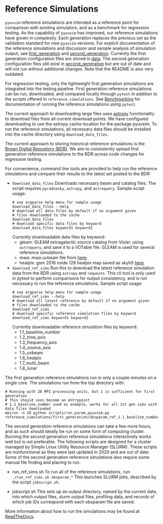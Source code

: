 # Reference Simulations

``pyuvsim`` reference simulations are intended as a reference point for comparison
with existing simulators, and as a benchmark for regression testing. As the capability
of `pyuvsim` has improved, our reference simulations have grown in complexity.
Each generation replaces the previous set as the validation standard for new `pyuvsim`
versions. For explicit documentation of the reference simulations and discussion and
sample analysis of simulation output, see
[first_generation](https://github.com/RadioAstronomySoftwareGroup/pyuvsim/tree/main/reference_simulations/first_generation) and
[second_generation](https://github.com/RadioAstronomySoftwareGroup/pyuvsim/tree/main/reference_simulations/second_generation).
Currently the first generation configuration files are stored in
[data](https://github.com/RadioAstronomySoftwareGroup/pyuvsim/tree/main/src/pyuvsim/data).
The second generation configuration files still exist in
[second_generation](https://github.com/RadioAstronomySoftwareGroup/pyuvsim/tree/main/reference_simulations/second_generation)
but are out of date and will not run without additional changes. Note that the README is also
very outdated.

For regression testing, only the lightweight first generation simulations are integrated into
the testing pipeline. First generation reference simulations can be run, downloaded, and compared
locally through `pytest` in addition to the scripts offered in `reference_simulations`. See
[Benchmarking](https://pyuvsim.readthedocs.io/en/latest/developers.html#benchmarking)
for documentation of running the reference simulations using `pytest`.

The current approach to downloading large files uses [astropy](https://github.com/astropy/astropy)
functionality to download files from all current download points.
We have configured downloading to use the astropy cache location for the package pyuvsim. To run
the reference simulations, all necessary data files should be installed into the cache directory
using `download_data_files`.

The current approach to storing historical reference simulations is the
[Brown Digital Repository (BDR)](https://repository.library.brown.edu/studio/collections/bdr:wte2qah8/).
We aim to consistently upload first generation reference simulations to the BDR across
code changes for regression testing.

For convenience, command line tools are provided to help run the reference simulations and
compare their results to the latest set posted to the BDR:

 - `download_data_files`
   Downloads necessary beam and catalog files. The script requires
   `pyradiosky`, `astropy`, and `astroquery`. Sample script usage:
   ```
   # see argparse help menu for sample usage
   download_data_files --help
   # download all data files by default if no argument given
   # files downloaded to the cache
   download_data_files
   # download specific data files by keyword
   download_data_files keyword1 keyword2
   ```
   Currently downloadable data files by keyword:
    - gleam: GLEAM extragalactic source catalog from Vizier, using `astroquery`, and save it to a
    VOTable file. GLEAM is used for several reference simulations.
    - mwa: mwa uvbeam file from [here](https://github.com/MWATelescope/mwa_pb).
    - healpix: gsm 2016 nside 128 healpix map saved as skyh5
    [here](https://repository.library.brown.edu/studio/item/bdr:eafzyycj/).
 - `download_ref_sims`
   Run this to download the latest reference simulation data from the BDR using `astropy` and
   `requests`. This cli tool is only used in pytest to perform comparisons for output consistency,
   and is not necessary to run the reference simulations.
   Sample script usage:
   ```
   # see argparse help menu for sample usage
   download_ref_sims --help
   # download all latest reference by default if no argument given
   # files downloaded to the cache
   download_ref_sims
   # download specific reference simulation files by keyword
   download_ref_sims keyword1 keyword2
   ```
   Currently downloadable reference simulation files by keyword:
    - 1.1_baseline_number
    - 1.2_time_axis
    - 1.3_frequency_axis
    - 1.4_source_axis
    - 1.5_uvbeam
    - 1.6_healpix
    - 1.7_multi_beam
    - 1.8_lunar

The first generation reference simulations run in only a couple minutes on a single core. The
simulations run from the top directory with:
```
# Running with 20 MPI processing units, but 1 is sufficient for first generation
# This should soon become an entrypoint
# 1.1_baseline_number used as example, works for all 1st gen sims with data files downloaded
mpirun -n 20 python scripts/run_param_pyuvsim.py reference_simulations/first_generation/obsparam_ref_1.1_baseline_number.yaml
```
The second generation reference simulations can take a few more hours, and as such should ideally
be run on some form of computing cluster. Running the second generation reference simulations
interactively works well but is not preferable. The following scripts are designed for a cluster
managed by Simple Linux Utility Resource Manager (SLURM). These scripts are nonfunctional
as they were last updated in 2020 and are out of date. Some of the second generation reference
simulations also require some manual file finding and placing to run.

 - run_ref_sims.sh
        To run all of the reference simulations, run:
        ```
            ./run_ref_sims.sh obsparam_*
        ```
        This launches SLURM jobs, described by the script `jobscript.sh`.

 - jobscript.sh
        This sets up an output directory, named by the current date, into which output files,
        slurm output files, profiling data, and records of which job IDs correspond with each
        obsparam file are saved.

More information about how to run the simulations may be found at
[ReadTheDocs](https://pyuvsim.readthedocs.io/en/latest/usage.html).
